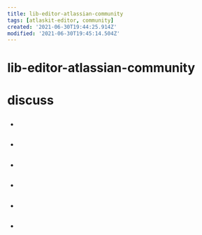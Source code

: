 ```yaml
---
title: lib-editor-atlassian-community
tags: [atlaskit-editor, community]
created: '2021-06-30T19:44:25.914Z'
modified: '2021-06-30T19:45:14.504Z'
---
```


# lib-editor-atlassian-community

# discuss

- ## 

- ## 

- ## 

- ## 

- ## 

- ## 
